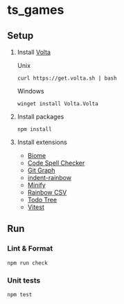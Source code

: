 # ts_games

## Setup

1. Install [Volta](https://volta.sh/)

    Unix
    ```
    curl https://get.volta.sh | bash
    ```
    Windows
    ```
    winget install Volta.Volta
    ```

1. Install packages

    ```
    npm install
    ```

1. Install extensions

    - [Biome](https://marketplace.visualstudio.com/items?itemName=biomejs.biome)
    - [Code Spell Checker](https://marketplace.visualstudio.com/items?itemName=streetsidesoftware.code-spell-checker)
    - [Git Graph](https://marketplace.visualstudio.com/items?itemName=mhutchie.git-graph)
    - [indent-rainbow](https://marketplace.visualstudio.com/items?itemName=oderwat.indent-rainbow)
    - [Minify](https://marketplace.visualstudio.com/items?itemName=HookyQR.minify)
    - [Rainbow CSV](https://marketplace.visualstudio.com/items?itemName=mechatroner.rainbow-csv)
    - [Todo Tree](https://marketplace.visualstudio.com/items?itemName=Gruntfuggly.todo-tree)
    - [Vitest](https://marketplace.visualstudio.com/items?itemName=vitest.explorer)

## Run

### Lint & Format
```
npm run check
```

### Unit tests
```
npm test
```

